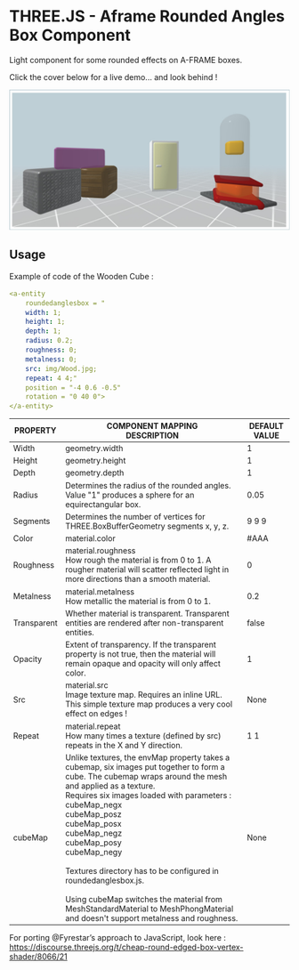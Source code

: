 # THREE.JS - Aframe Rounded Angles Box Component

Light component for some rounded effects on A-FRAME boxes.

Click the cover below for a live demo... and look behind !

<a href="https://jp-pelletier.github.io/" target="_blank"><img src="https://github.com/jp-pelletier/Aframe-Rounded-Box-Component/blob/master/cover/repository-open-graph-template.jpg"></a>

## Usage

Example of code of the Wooden Cube :
```yaml
<a-entity
    roundedanglesbox = "
    width: 1;
    height: 1;
    depth: 1;
    radius: 0.2;
    roughness: 0;
    metalness: 0;
    src: img/Wood.jpg;
    repeat: 4 4;"
    position = "-4 0.6 -0.5"
    rotation = "0 40 0">
</a-entity>
```


 PROPERTY | COMPONENT MAPPING <BR> DESCRIPTION | DEFAULT VALUE |
--- | --- | --- |
Width | geometry.width | 1 |
Height | geometry.height | 1 |
Depth | geometry.depth | 1 |
Radius | Determines the radius of the rounded angles.<br>Value "1" produces a sphere for an equirectangular box. | 0.05 |
Segments | Determines the number of vertices for THREE.BoxBufferGeometry segments x, y, z. | 9 9 9 |
Color | material.color | #AAA |
Roughness | material.roughness<br>How rough the material is from 0 to 1. A rougher material will scatter reflected light in more directions than a smooth material. | 0 |
Metalness | material.metalness<br>How metallic the material is from 0 to 1. | 0.2 |
Transparent | Whether material is transparent. Transparent entities are rendered after non-transparent entities. | false |
Opacity | Extent of transparency. If the transparent property is not true, then the material will remain opaque and opacity will only affect color. | 1 |
Src | material.src<br>Image texture map. Requires an inline URL.<br>This simple texture map produces a very cool effect on edges ! | None |
Repeat | material.repeat<br>How many times a texture (defined by src) repeats in the X and Y direction. | 1 1 |
cubeMap | Unlike textures, the envMap property takes a cubemap, six images put together to form a cube. The cubemap wraps around the mesh and applied as a texture.<br>Requires six images loaded with parameters :<br>cubeMap_negx<br>cubeMap_posz<br>cubeMap_posx<br>cubeMap_negz<br>cubeMap_posy<br>cubeMap_negy<br><br>Textures directory has to be configured in roundedanglesbox.js.<br><br>Using cubeMap switches the material from MeshStandardMaterial to MeshPhongMaterial and doesn't support metalness and roughness. | None |

For porting @Fyrestar’s approach to JavaScript, look here : https://discourse.threejs.org/t/cheap-round-edged-box-vertex-shader/8066/21